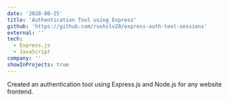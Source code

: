 ```yaml
---
date: '2020-08-25'
title: 'Authentication Tool using Express'
github: 'https://github.com/rushilv20/express-auth-tool-sessions'
external: ''
tech:
  - Express.js
  - JavaScript
company: ''
showInProjects: true
---
```


Created an authentication tool using Express.js and Node.js for any website frontend.
